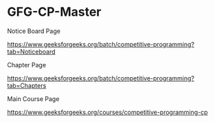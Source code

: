 # GFG-CP-Master

Notice Board Page

https://www.geeksforgeeks.org/batch/competitive-programming?tab=Noticeboard

Chapter Page

https://www.geeksforgeeks.org/batch/competitive-programming?tab=Chapters

Main Course Page

https://www.geeksforgeeks.org/courses/competitive-programming-cp
